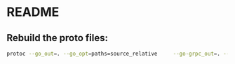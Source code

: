 # README

## Rebuild the proto files:

```bash
protoc --go_out=. --go_opt=paths=source_relative     --go-grpc_out=. --go-grpc_opt=paths=source_relative client/client.proto 
```
